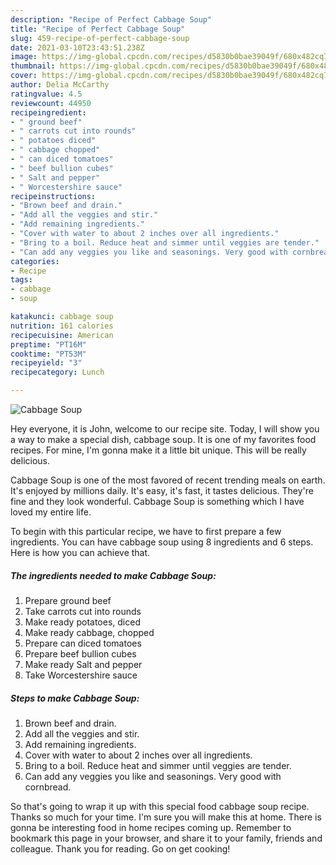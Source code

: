 ```yaml
---
description: "Recipe of Perfect Cabbage Soup"
title: "Recipe of Perfect Cabbage Soup"
slug: 459-recipe-of-perfect-cabbage-soup
date: 2021-03-10T23:43:51.238Z
image: https://img-global.cpcdn.com/recipes/d5830b0bae39049f/680x482cq70/cabbage-soup-recipe-main-photo.jpg
thumbnail: https://img-global.cpcdn.com/recipes/d5830b0bae39049f/680x482cq70/cabbage-soup-recipe-main-photo.jpg
cover: https://img-global.cpcdn.com/recipes/d5830b0bae39049f/680x482cq70/cabbage-soup-recipe-main-photo.jpg
author: Delia McCarthy
ratingvalue: 4.5
reviewcount: 44950
recipeingredient:
- " ground beef"
- " carrots cut into rounds"
- " potatoes diced"
- " cabbage chopped"
- " can diced tomatoes"
- " beef bullion cubes"
- " Salt and pepper"
- " Worcestershire sauce"
recipeinstructions:
- "Brown beef and drain."
- "Add all the veggies and stir."
- "Add remaining ingredients."
- "Cover with water to about 2 inches over all ingredients."
- "Bring to a boil. Reduce heat and simmer until veggies are tender."
- "Can add any veggies you like and seasonings. Very good with cornbread."
categories:
- Recipe
tags:
- cabbage
- soup

katakunci: cabbage soup 
nutrition: 161 calories
recipecuisine: American
preptime: "PT16M"
cooktime: "PT53M"
recipeyield: "3"
recipecategory: Lunch

---
```



![Cabbage Soup](https://img-global.cpcdn.com/recipes/d5830b0bae39049f/680x482cq70/cabbage-soup-recipe-main-photo.jpg)

Hey everyone, it is John, welcome to our recipe site. Today, I will show you a way to make a special dish, cabbage soup. It is one of my favorites food recipes. For mine, I'm gonna make it a little bit unique. This will be really delicious.

Cabbage Soup is one of the most favored of recent trending meals on earth. It's enjoyed by millions daily. It's easy, it's fast, it tastes delicious. They're fine and they look wonderful. Cabbage Soup is something which I have loved my entire life.




To begin with this particular recipe, we have to first prepare a few ingredients. You can have cabbage soup using 8 ingredients and 6 steps. Here is how you can achieve that.

<!--inarticleads1-->

##### The ingredients needed to make Cabbage Soup:

1. Prepare  ground beef
1. Take  carrots cut into rounds
1. Make ready  potatoes, diced
1. Make ready  cabbage, chopped
1. Prepare  can diced tomatoes
1. Prepare  beef bullion cubes
1. Make ready  Salt and pepper
1. Take  Worcestershire sauce




<!--inarticleads2-->

##### Steps to make Cabbage Soup:

1. Brown beef and drain.
1. Add all the veggies and stir.
1. Add remaining ingredients.
1. Cover with water to about 2 inches over all ingredients.
1. Bring to a boil. Reduce heat and simmer until veggies are tender.
1. Can add any veggies you like and seasonings. Very good with cornbread.




So that's going to wrap it up with this special food cabbage soup recipe. Thanks so much for your time. I'm sure you will make this at home. There is gonna be interesting food in home recipes coming up. Remember to bookmark this page in your browser, and share it to your family, friends and colleague. Thank you for reading. Go on get cooking!
